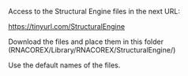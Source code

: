 Access to the Structural Engine files in the next URL:

https://tinyurl.com/StructuralEngine

Download the files and place them in this folder (RNACOREX/Library/RNACOREX/StructuralEngine/)

Use the default names of the files.
